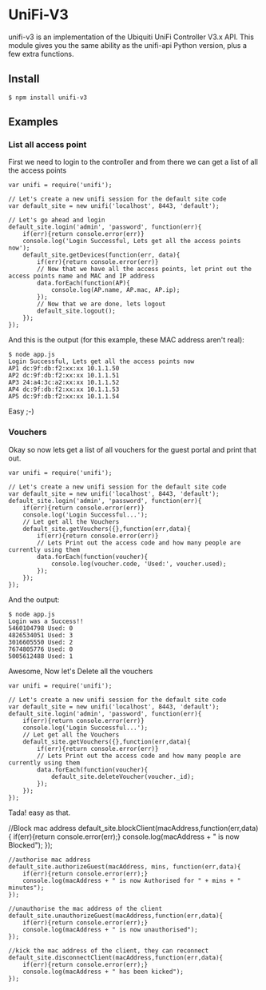 UniFi-V3
========

unifi-v3 is an implementation of the Ubiquiti UniFi Controller V3.x API. This module gives you the same ability as the unifi-api Python version, plus a few extra functions.

Install
-------

	$ npm install unifi-v3
	
## Examples

### List all access point

First we need to login to the controller and from there we can get a list of all the access points

	var unifi = require('unifi');
	
	// Let's create a new unifi session for the default site code
	var default_site = new unifi('localhost', 8443, 'default');
	
	// Let's go ahead and login
	default_site.login('admin', 'password', function(err){
		if(err){return console.error(err)}
		console.log('Login Successful, Lets get all the access points now');
		default_site.getDevices(function(err, data){
			if(err){return console.error(err)}
			// Now that we have all the access points, let print out the access points name and MAC and IP address
			data.forEach(function(AP){
				console.log(AP.name, AP.mac, AP.ip);
			});
			// Now that we are done, lets logout
			default_site.logout();
		});
	});
	
And this is the output (for this example, these MAC address aren't real):

	$ node app.js
	Login Successful, Lets get all the access points now
	AP1 dc:9f:db:f2:xx:xx 10.1.1.50
	AP2 dc:9f:db:f2:xx:xx 10.1.1.51
	AP3 24:a4:3c:a2:xx:xx 10.1.1.52
	AP4 dc:9f:db:f2:xx:xx 10.1.1.53
	AP5 dc:9f:db:f2:xx:xx 10.1.1.54
	
Easy ;-)
	
### Vouchers

Okay so now lets get a list of all vouchers for the guest portal and print that out.

	var unifi = require('unifi');
	
	// Let's create a new unifi session for the default site code
	var default_site = new unifi('localhost', 8443, 'default');
	default_site.login('admin', 'password', function(err){
		if(err){return console.error(err)}
		console.log('Login Successful...');
		// Let get all the Vouchers
		default_site.getVouchers({},function(err,data){
			if(err){return console.error(err)}
			// Lets Print out the access code and how many people are currently using them
			data.forEach(function(voucher){
				console.log(voucher.code, 'Used:', voucher.used);
			});
		});
	});
	
And the output:
	
	$ node app.js
	Login was a Success!!
	5460104798 Used: 0
	4826534051 Used: 3
	3016605550 Used: 2
	7674805776 Used: 0
	5005612488 Used: 1
	
Awesome, Now let's Delete all the vouchers

	var unifi = require('unifi');
	
	// Let's create a new unifi session for the default site code
	var default_site = new unifi('localhost', 8443, 'default');
	default_site.login('admin', 'password', function(err){
		if(err){return console.error(err)}
		console.log('Login Successful...');
		// Let get all the Vouchers
		default_site.getVouchers({},function(err,data){
			if(err){return console.error(err)}
			// Lets Print out the access code and how many people are currently using them
			data.forEach(function(voucher){
				default_site.deleteVoucher(voucher._id);
			});
		});
	});
	
Tada! easy as that.

//Block mac address
default_site.blockClient(macAddress,function(err,data){
	if(err){return console.error(err);}
	console.log(macAddress + " is now Blocked");
});


	//authorise mac address
	default_site.authorizeGuest(macAddress, mins, function(err,data){
		if(err){return console.error(err);}
		console.log(macAddress + " is now Authorised for " + mins + " minutes");
	});
	
	//unauthorise the mac address of the client
	default_site.unauthorizeGuest(macAddress,function(err,data){
		if(err){return console.error(err);}
		console.log(macAddress + " is now unauthorised");
	});
	
	//kick the mac address of the client, they can reconnect
	default_site.disconnectClient(macAddress,function(err,data){
		if(err){return console.error(err);}
		console.log(macAddress + " has been kicked");
	});


